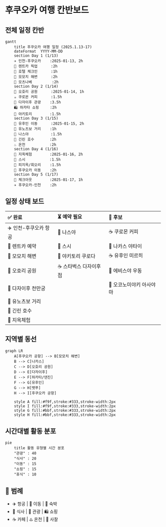 # 후쿠오카 여행 칸반보드

## 전체 일정 칸반
```mermaid
gantt
    title 후쿠오카 여행 일정 (2025.1.13-17)
    dateFormat  YYYY-MM-DD
    section Day 1 (1/13)
    ✈️ 인천-후쿠오카    :2025-01-13, 2h
    🚗 렌트카 픽업      :2h
    🏨 호텔 체크인      :1h
    🌅 모모치 해변      :2h
    🍲 모츠나베         :2h
    section Day 2 (1/14)
    🌳 오호리 공원      :2025-01-14, 1h
    ☕ 쿠로몬 커피      :1.5h
    🏯 다자이후 관광    :3.5h
    🛍️ 하카타 쇼핑     :2h
    🍖 야키토리        :1.5h
    section Day 3 (1/15)
    🚗 유후인 이동      :2025-01-15, 2h
    🏃 유노츠보 거리    :1h
    🍱 나스야          :1.5h
    🌅 긴린 호수       :2h
    ♨️ 온천           :2h
    section Day 4 (1/16)
    🌊 지옥체험        :2025-01-16, 2h
    🍣 스시           :1.5h
    🏯 피지옥/회오리    :1.5h
    🚗 후쿠오카 이동    :2h
    section Day 5 (1/17)
    🏨 체크아웃        :2025-01-17, 1h
    ✈️ 후쿠오카-인천    :2h
```

## 일정 상태 보드

| ✅ 완료 | ⏳ 예약 필요 | 🎯 후보 |
|:--|:--|:--|
| ✈️ 인천-후쿠오카 항공 | 🍜 나스야 | ☕ 쿠로몬 커피 |
| 🚗 렌트카 예약 | 🍣 스시 | 🍺 나카스 야타이 |
| 🌅 모모치 해변 | 🍖 야키토리 쿠로다 | ☕ 유후인 미르히 |
| 🌳 오호리 공원 | ☕ 스타벅스 다자이후점 | 🍜 에비스야 우동 |
| 🏯 다자이후 천만궁 | | 🍖 오코노미야키 아사야마 |
| 🏃 유노츠보 거리 | | |
| 🌅 긴린 호수 | | |
| 🌊 지옥체험 | | |

## 지역별 동선
```mermaid
graph LR
    A[후쿠오카 공항] --> B[모모치 해변]
    B --> C[나카스]
    C --> D[오호리 공원]
    D --> E[다자이후]
    E --> F[하카타/덴진]
    F --> G[유후인]
    G --> H[벳푸]
    H --> I[후쿠오카 공항]
    
    style A fill:#f9f,stroke:#333,stroke-width:2px
    style I fill:#f9f,stroke:#333,stroke-width:2px
    style G fill:#bbf,stroke:#333,stroke-width:2px
    style H fill:#bbf,stroke:#333,stroke-width:2px
```

## 시간대별 활동 분포
```mermaid
pie
    title 활동 유형별 시간 분포
    "관광" : 40
    "식사" : 20
    "이동" : 15
    "쇼핑" : 15
    "휴식" : 10
```

## 📝 범례
- ✈️ 항공 | 🚗 이동 | 🏨 숙박
- 🍜 식사 | 🌅 관광 | 🛍️ 쇼핑
- ☕ 카페 | ♨️ 온천 | 🏯 사찰
